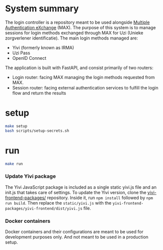 # System summary

The login controller is a repository meant to be used alongside [Multiple Authentication eXchange](https://github.com/minvws/nl-rdo-max) (MAX). The purpose of this system 
is to manage sessions for login methods exchanged through MAX for Uzi (Unieke zorgverlener identificatie). The main login methods managed are:

* Yivi (formerly known as IRMA)
* Uzi Pass
* OpenID Connect

The application is built with FastAPI, and consist primarily of two routers:

* Login router: facing MAX managing the login methods requested from MAX.
* Session router: facing external authentication services to fulfill the login flow and return the results

# setup
```bash
make setup
bash scripts/setup-secrets.sh
```
# run
```bash
make run
```

### Update Yivi package
The Yivi JavaScript package is included as a single static yivi.js file and an init.js that takes care of settings. To
update the Yivi version, clone the [yivi-frontend-packages/](https://github.com/privacybydesign/yivi-frontend-packages/)
repository. Inside it, run `npm install` followed by `npm run build`. Then replace the `static/yivi.js` with the 
`yivi-frontend-packages/yivi-frontend/dist/yivi.js` file.

### Docker containers
Docker containers and their configurations are meant to be used for development purposes only. And not meant to be used in a production setup. 
